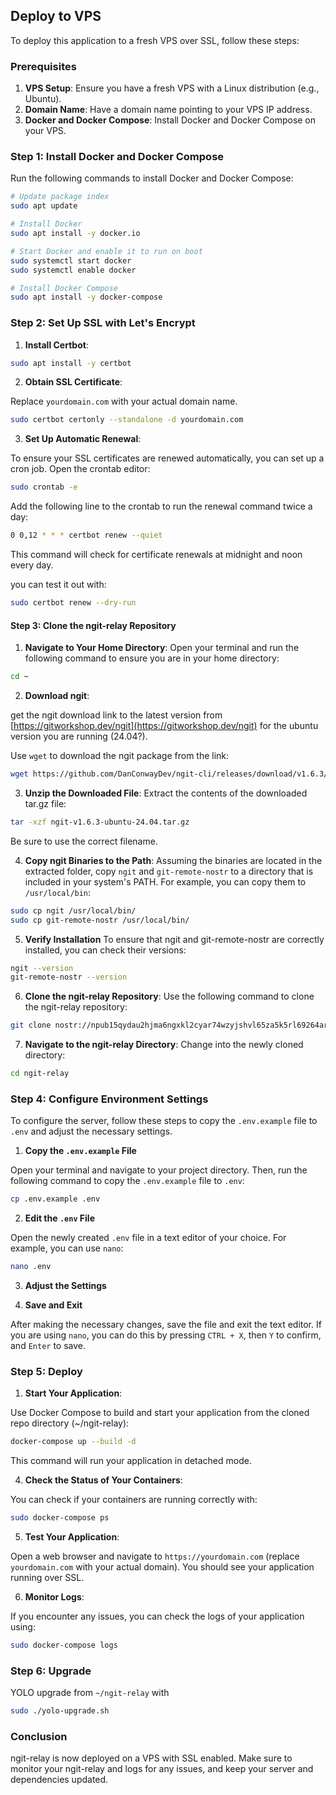 ## Deploy to VPS

To deploy this application to a fresh VPS over SSL, follow these steps:

### Prerequisites

1. **VPS Setup**: Ensure you have a fresh VPS with a Linux distribution (e.g., Ubuntu).
2. **Domain Name**: Have a domain name pointing to your VPS IP address.
3. **Docker and Docker Compose**: Install Docker and Docker Compose on your VPS.

### Step 1: Install Docker and Docker Compose

Run the following commands to install Docker and Docker Compose:

```bash
# Update package index
sudo apt update

# Install Docker
sudo apt install -y docker.io

# Start Docker and enable it to run on boot
sudo systemctl start docker
sudo systemctl enable docker

# Install Docker Compose
sudo apt install -y docker-compose
```

### Step 2: Set Up SSL with Let's Encrypt

1. **Install Certbot**:

```bash
sudo apt install -y certbot
```

2. **Obtain SSL Certificate**:

Replace `yourdomain.com` with your actual domain name.

```bash
sudo certbot certonly --standalone -d yourdomain.com
```

3. **Set Up Automatic Renewal**:

To ensure your SSL certificates are renewed automatically, you can set up a cron job. Open the crontab editor:

```bash
sudo crontab -e
```

Add the following line to the crontab to run the renewal command twice a day:

```bash
0 0,12 * * * certbot renew --quiet
```

This command will check for certificate renewals at midnight and noon every day.

you can test it out with:

```bash
sudo certbot renew --dry-run
```

#### Step 3: Clone the ngit-relay Repository

1. **Navigate to Your Home Directory**:
Open your terminal and run the following command to ensure you are in your home directory:
```bash
cd ~
```

2. **Download ngit**:

get the ngit download link to the latest version from [https://gitworkshop.dev/ngit](https://gitworkshop.dev/ngit) for the ubuntu version you are running (24.04?).

Use `wget` to download the ngit package from the link:
```bash
wget https://github.com/DanConwayDev/ngit-cli/releases/download/v1.6.3/ngit-v1.6.3-ubuntu-24.04.tar.gz
```

3. **Unzip the Downloaded File**:
Extract the contents of the downloaded tar.gz file:
```bash
tar -xzf ngit-v1.6.3-ubuntu-24.04.tar.gz
```

Be sure to use the correct filename.

4. **Copy ngit Binaries to the Path**:
Assuming the binaries are located in the extracted folder, copy `ngit` and `git-remote-nostr` to a directory that is included in your system's PATH. For example, you can copy them to `/usr/local/bin`:
```bash
sudo cp ngit /usr/local/bin/
sudo cp git-remote-nostr /usr/local/bin/
```

5. **Verify Installation**
To ensure that ngit and git-remote-nostr are correctly installed, you can check their versions:
```bash
ngit --version
git-remote-nostr --version
```

6. **Clone the ngit-relay Repository**:
Use the following command to clone the ngit-relay repository:
```bash
git clone nostr://npub15qydau2hjma6ngxkl2cyar74wzyjshvl65za5k5rl69264ar2exs5cyejr/relay.damus.io/ngit-relay
```

7. **Navigate to the ngit-relay Directory**:
Change into the newly cloned directory:
```bash
cd ngit-relay
```

### Step 4: Configure Environment Settings

To configure the server, follow these steps to copy the `.env.example` file to `.env` and adjust the necessary settings.

1. **Copy the `.env.example` File**

Open your terminal and navigate to your project directory. Then, run the following command to copy the `.env.example` file to `.env`:

```bash
cp .env.example .env
```

2. **Edit the `.env` File**

Open the newly created `.env` file in a text editor of your choice. For example, you can use `nano`:

```bash
nano .env
```

3. **Adjust the Settings**

4. **Save and Exit**

After making the necessary changes, save the file and exit the text editor. If you are using `nano`, you can do this by pressing `CTRL + X`, then `Y` to confirm, and `Enter` to save.

### Step 5: Deploy


1. **Start Your Application**:


Use Docker Compose to build and start your application from the cloned repo directory (~/ngit-relay):

```bash
docker-compose up --build -d
```

This command will run your application in detached mode.

4. **Check the Status of Your Containers**:

You can check if your containers are running correctly with:

```bash
sudo docker-compose ps
```

5. **Test Your Application**:

Open a web browser and navigate to `https://yourdomain.com` (replace `yourdomain.com` with your actual domain). You should see your application running over SSL.

6. **Monitor Logs**:

If you encounter any issues, you can check the logs of your application using:

```bash
sudo docker-compose logs
```

### Step 6: Upgrade

YOLO upgrade from `~/ngit-relay` with 
```bash
sudo ./yolo-upgrade.sh
```



### Conclusion

ngit-relay is now deployed on a VPS with SSL enabled. Make sure to monitor your ngit-relay and logs for any issues, and keep your server and dependencies updated.
```